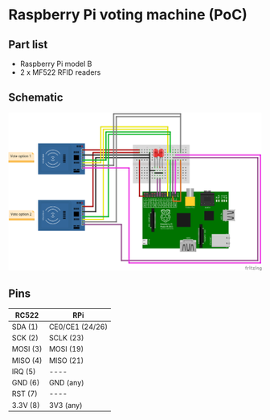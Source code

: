 Raspberry Pi voting machine (PoC)
=================================

Part list
---------

 * Raspberry Pi model B
 * 2 x MF522 RFID readers

Schematic
---------

![schematic](schematic.png)

Pins
----

| RC522    | RPi             |
|----------|-----------------|
| SDA (1)  | CE0/CE1 (24/26) |
| SCK (2)  | SCLK (23)       |
| MOSI (3) | MOSI (19)       |
| MISO (4) | MISO  (21)      |
| IRQ (5)  | ----            |
| GND (6)  | GND (any)       |
| RST (7)  | ----            |
| 3.3V (8) | 3V3 (any)       |


